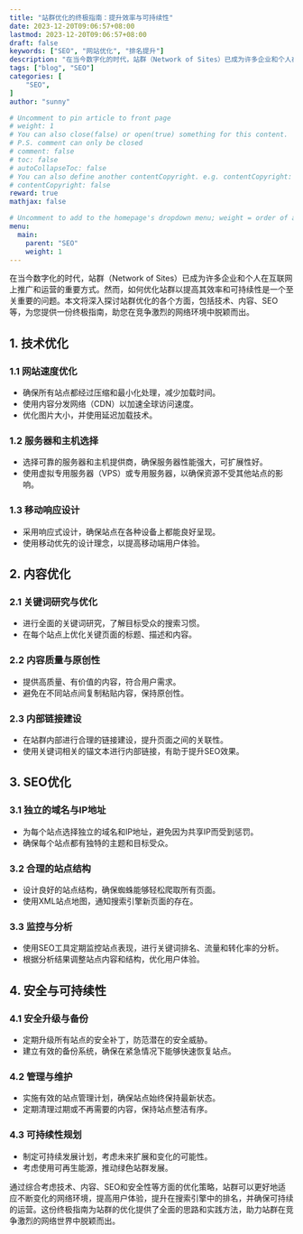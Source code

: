 ```yaml
---
title: "站群优化的终极指南：提升效率与可持续性"
date: 2023-12-20T09:06:57+08:00
lastmod: 2023-12-20T09:06:57+08:00
draft: false
keywords: ["SEO", "网站优化", "排名提升"]
description: "在当今数字化的时代，站群（Network of Sites）已成为许多企业和个人在互联网上推广和运营的重要方式。然而，如何优化站群以提高其效率和可持续性是一个至关重要的问题。本文将深入探讨站群优化的各个方面，包括技术、内容、SEO等，为您提供一份终极指南，助您在竞争激烈的网络环境中脱颖而出。"
tags: ["blog", "SEO"]
categories: [
    "SEO",
]
author: "sunny"

# Uncomment to pin article to front page
# weight: 1
# You can also close(false) or open(true) something for this content.
# P.S. comment can only be closed
# comment: false
# toc: false
# autoCollapseToc: false
# You can also define another contentCopyright. e.g. contentCopyright: "This is another copyright."
# contentCopyright: false
reward: true
mathjax: false

# Uncomment to add to the homepage's dropdown menu; weight = order of article
menu:
  main:
    parent: "SEO"
    weight: 1
---
```


在当今数字化的时代，站群（Network of Sites）已成为许多企业和个人在互联网上推广和运营的重要方式。然而，如何优化站群以提高其效率和可持续性是一个至关重要的问题。本文将深入探讨站群优化的各个方面，包括技术、内容、SEO等，为您提供一份终极指南，助您在竞争激烈的网络环境中脱颖而出。

## 1. 技术优化 ##
### 1.1 网站速度优化 ###
- 确保所有站点都经过压缩和最小化处理，减少加载时间。
- 使用内容分发网络（CDN）以加速全球访问速度。
- 优化图片大小，并使用延迟加载技术。
### 1.2 服务器和主机选择 ###
- 选择可靠的服务器和主机提供商，确保服务器性能强大，可扩展性好。
- 使用虚拟专用服务器（VPS）或专用服务器，以确保资源不受其他站点的影响。
### 1.3 移动响应设计 ###
- 采用响应式设计，确保站点在各种设备上都能良好呈现。
- 使用移动优先的设计理念，以提高移动端用户体验。
## 2. 内容优化 ##
### 2.1 关键词研究与优化 ###
- 进行全面的关键词研究，了解目标受众的搜索习惯。
- 在每个站点上优化关键页面的标题、描述和内容。
### 2.2 内容质量与原创性 ###
- 提供高质量、有价值的内容，符合用户需求。
- 避免在不同站点间复制粘贴内容，保持原创性。
### 2.3 内部链接建设 ###
- 在站群内部进行合理的链接建设，提升页面之间的关联性。
- 使用关键词相关的锚文本进行内部链接，有助于提升SEO效果。
## 3. SEO优化 ##
### 3.1 独立的域名与IP地址 ###
- 为每个站点选择独立的域名和IP地址，避免因为共享IP而受到惩罚。
- 确保每个站点都有独特的主题和目标受众。
### 3.2 合理的站点结构 ###
- 设计良好的站点结构，确保蜘蛛能够轻松爬取所有页面。
- 使用XML站点地图，通知搜索引擎新页面的存在。
### 3.3 监控与分析 ###
- 使用SEO工具定期监控站点表现，进行关键词排名、流量和转化率的分析。
- 根据分析结果调整站点内容和结构，优化用户体验。
## 4. 安全与可持续性 ##
### 4.1 安全升级与备份 ###
- 定期升级所有站点的安全补丁，防范潜在的安全威胁。
- 建立有效的备份系统，确保在紧急情况下能够快速恢复站点。
### 4.2 管理与维护 ###
- 实施有效的站点管理计划，确保站点始终保持最新状态。
- 定期清理过期或不再需要的内容，保持站点整洁有序。
### 4.3 可持续性规划 ###
- 制定可持续发展计划，考虑未来扩展和变化的可能性。
- 考虑使用可再生能源，推动绿色站群发展。


通过综合考虑技术、内容、SEO和安全性等方面的优化策略，站群可以更好地适应不断变化的网络环境，提高用户体验，提升在搜索引擎中的排名，并确保可持续的运营。这份终极指南为站群的优化提供了全面的思路和实践方法，助力站群在竞争激烈的网络世界中脱颖而出。